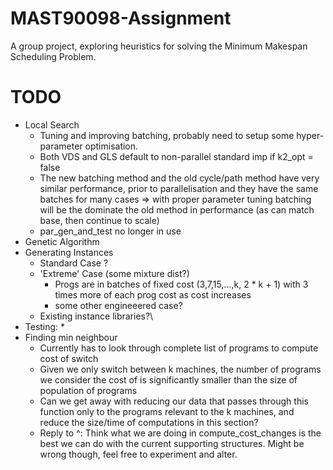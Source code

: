 # MAST90098-Assignment
A group project, exploring heuristics for solving the Minimum Makespan 
Scheduling Problem.


# TODO
* Local Search
    * Tuning and improving batching, probably need to setup some 
    hyper-parameter optimisation. 
    * Both VDS and GLS default to non-parallel standard imp if k2_opt = false
    * The new batching method and the old cycle/path method have very 
    similar performance, prior to parallelisation and
    they have the same batches for many cases
    => with proper parameter tuning batching will be the dominate the old
    method in performance (as can match base, then continue to scale)
    * par_gen_and_test no longer in use
* Genetic Algorithm
* Generating Instances
    * Standard Case ?
    * 'Extreme' Case (some mixture dist?)
        * Progs are in batches of fixed cost (3,7,15,...,k, 2 * k + 1)
            with 3 times more of each prog cost as cost increases
        * some other engineeered case?
    * Existing instance libraries?\
* Testing:
    * 
* Finding min neighbour
   * Currently has to look through complete list of programs to compute cost
   of switch
   * Given we only switch between k machines, the number of programs we 
   consider the cost of is significantly smaller than the size of
   population of programs
   * Can we get away with reducing our data that passes through this
   function only to the programs relevant to the k machines, and              
   reduce the size/time of computations in this section?
   * Reply to ^: Think what we are doing in compute_cost_changes is the best
   we can do with the current supporting structures. Might be wrong though,
   feel free to experiment and alter.